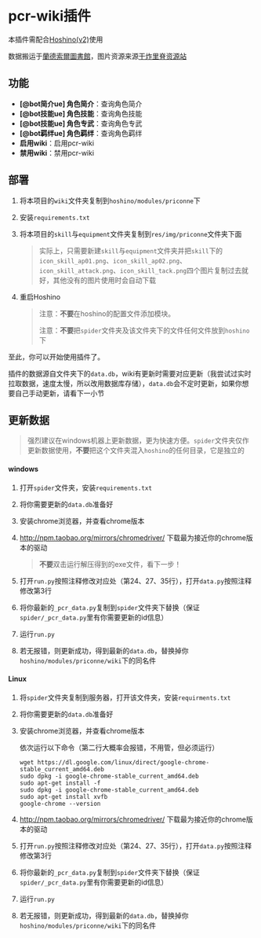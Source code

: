# pcr-wiki插件

本插件需配合[Hoshino(v2)](https://github.com/Ice-Cirno/HoshinoBot)使用

数据搬运于[蘭德索爾圖書館](https://pcredivewiki.tw/)，图片资源来源[干炸里脊资源站](https://redive.estertion.win/)

## 功能

- **[@bot简介ue] 角色简介**：查询角色简介
- **[@bot技能ue] 角色技能**：查询角色技能
- **[@bot技能ue] 角色专武**：查询角色专武
- **[@bot羁绊ue] 角色羁绊**：查询角色羁绊
- **启用wiki**：启用pcr-wiki
- **禁用wiki**：禁用pcr-wiki

## 部署

1. 将本项目的`wiki`文件夹复制到`hoshino/modules/priconne`下

2. 安装`requirements.txt`

3. 将本项目的`skill`与`equipment`文件夹复制到`res/img/priconne`文件夹下面

   > 实际上，只需要新建`skill`与`equipment`文件夹并把`skill`下的`icon_skill_ap01.png`、`icon_skill_ap02.png`、`icon_skill_attack.png`、`icon_skill_tack.png`四个图片复制过去就好，其他没有的图片使用时会自动下载

4. 重启Hoshino

   > 注意：**不要**在hoshino的配置文件添加模块。
   >
   > 注意：**不要**把`spider`文件夹及该文件夹下的文件任何文件放到`hoshino`下

至此，你可以开始使用插件了。

插件的数据源自文件夹下的`data.db`，wiki有更新时需要对应更新（我尝试过实时拉取数据，速度太慢，所以改用数据库存储），`data.db`会不定时更新，如果你想要自己手动更新，请看下一小节

## 更新数据

> 强烈建议在windows机器上更新数据，更为快速方便。`spider`文件夹仅作更新数据使用，**不要**把这个文件夹混入`hoshino`的任何目录，它是独立的

#### windows

1. 打开`spider`文件夹，安装`requirements.txt`

2. 将你需要更新的`data.db`准备好

3. 安装chrome浏览器，并查看chrome版本

4. http://npm.taobao.org/mirrors/chromedriver/ 下载最为接近你的chrome版本的驱动

   > **不要**双击运行解压得到的exe文件，看下一步！

5. 打开`run.py`按照注释修改对应处（第24、27、35行），打开`data.py`按照注释修改第3行

6. 将你最新的`_pcr_data.py`复制到`spider`文件夹下替换（保证`spider/_pcr_data.py`里有你需要更新的id信息）

7. 运行`run.py`

8. 若无报错，则更新成功，得到最新的`data.db`，替换掉你`hoshino/modules/priconne/wiki`下的同名件

#### Linux

1. 将`spider`文件夹复制到服务器，打开该文件夹，安装`requirments.txt`

2. 将你需要更新的`data.db`准备好

3. 安装chrome浏览器，并查看chrome版本

   依次运行以下命令（第二行大概率会报错，不用管，但必须运行）

   ```
   wget https://dl.google.com/linux/direct/google-chrome-stable_current_amd64.deb
   sudo dpkg -i google-chrome-stable_current_amd64.deb
   sudo apt-get install -f
   sudo dpkg -i google-chrome-stable_current_amd64.deb
   sudo apt-get install xvfb
   google-chrome --version
   ```

4. http://npm.taobao.org/mirrors/chromedriver/ 下载最为接近你的chrome版本的驱动

5. 打开`run.py`按照注释修改对应处（第24、27、35行），打开`data.py`按照注释修改第3行

6. 将你最新的`_pcr_data.py`复制到`spider`文件夹下替换（保证`spider/_pcr_data.py`里有你需要更新的id信息）

7. 运行`run.py`

8. 若无报错，则更新成功，得到最新的`data.db`，替换掉你`hoshino/modules/priconne/wiki`下的同名件


